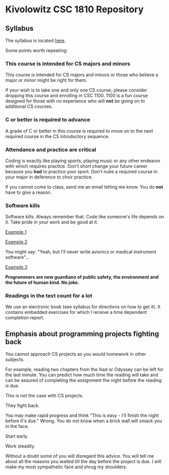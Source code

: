 # Kivolowitz CSC 1810 Repository

## Syllabus

The syllabus is located [here](./syllabus.md).

Some points worth repeating:

### This course is intended for CS majors and minors

This course is intended for CS majors and minors or those who believe a major or minor might be right for them.

If your wish is to take one and only one CS course, please consider dropping this course and enrolling in CSC 1100. 1100 is a fun course designed for those with no experience who will **not** be going on to additional CS courses.

### C or better is required to advance

A grade of C or better in this course is required to move on to the next required course in the CS introductory sequence.

### Attendance and practice are critical

Coding is exactly like playing sports, playing music or any other endeavor with which requires practice. Don't short change your future career because you **had** to practice your sport. Don't nuke a required course in your major in deference to choir practice.

If you cannot come to class, send me an email letting me know. You do **not** have to give a reason.

### Software kills

Software kills. Always remember that. Code like someone's life depends on it. Take pride in your work and be good at it.

[Example 1](https://en.wikipedia.org/wiki/Therac-25)

[Example 2](https://www.businessinsider.com/boeing-outsourced-737-max-report-2019-6)

You might say: "Yeah, but I'll never write avionics or medical instrument software"...

[Example 3](https://www.telegraph.co.uk/news/2019/04/30/twenty-indian-students-commit-suicide-inaccurate-university/)

**Programmers are new guardians of public safety, the environment and the future of human kind. No joke.**

### Readings in the text count for **a lot**

We use an electronic book (see syllabus for directions on how to get it). It contains embedded exercises for which I receive a time dependent completion report.

## Emphasis about programming projects fighting back

You cannot approach CS projects as you would homework in other subjects.

For example, reading two chapters from the Iliad or Odyssey can be left for the last minute. You can predict how much time the reading will take and can be assured of completing the assignment the night before the reading is due.

This is not the case with CS projects. 

They fight back.

You may make rapid progress and think "This is easy - I'll finish the night before it's due." Wrong. You do not know when a brick wall will smack you in the face.

Start early.

Work steadily.

Without a doubt some of you will disregard this advice. You will tell me about all the reasons you waited till the day before the project is due. I will make my most sympathetic face and shrug my shoulders.

